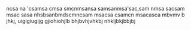ncsa na 
'csamsa cmsa
smcnmsansa
samsanmsa'sac,sam
nmsa
sacsam msac
sasa
nhsbsanbmdscmncsam msacsa
csamcn msacasca
mbvmv b jhkj,
 uigigiugijg
gjiohiohjlb
bhjbvhjvhkbj
nhkljbkjbbjbj
